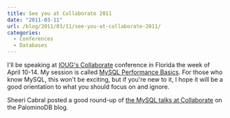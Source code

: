 ```yaml
---
title: See you at Collaborate 2011
date: "2011-03-11"
url: /blog/2011/03/11/see-you-at-collaborate-2011/
categories:
  - Conferences
  - Databases
---
```

I'll be speaking at [IOUG's Collaborate](http://www.collaborate11.org/) conference in Florida the week of April 10-14. My session is called [MySQL Performance Basics](http://coll11.mapyourshow.com/3_0/sessions/sessiondetails.cfm?ScheduledSessionID=2100). For those who know MySQL, this won't be exciting, but if you're new to it, I hope it will be a good orientation to what you should focus on and ignore.

Sheeri Cabral posted a good round-up of [the MySQL talks at Collaborate](http://palominodb.com/blog/2011/03/09/mysql-beginners-guide-collaborate) on the PalominoDB blog.



